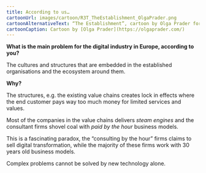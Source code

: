 ```yaml
---
title: According to us…
cartoonUrl: images/cartoon/R3T_TheEstablishment_OlgaPrader.png
cartoonAlternativeText: “The Establishment”, cartoon by Olga Prader for R3T
cartoonCaption: Cartoon by [Olga Prader](https://olgaprader.com/)
---
```

**What is the main problem for the digital industry in Europe, according to you?**
 
The cultures and structures that are embedded in the established organisations and the ecosystem around them.
 
**Why?**
 
The structures, e.g. the existing value chains creates lock in effects where the end customer pays way too much money for limited services and values.
 
Most of the companies in the value chains delivers *steam engines* and the consultant firms shovel coal with *paid by the hour* business models.
 
This is a fascinating paradox, the “consulting by the hour” firms claims to sell digital transformation, while the majority of these firms work with 30 years old business models.

Complex problems cannot be solved by new technology alone.
